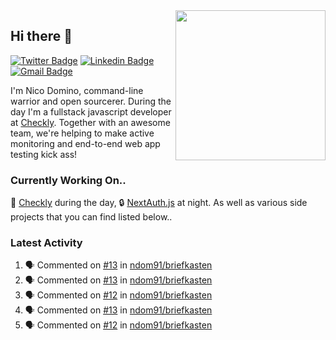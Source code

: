 <img align="right" src="https://user-images.githubusercontent.com/7415984/172472491-91b16eac-fa22-4ecf-92df-d687139fd1f9.gif" width="240" />

## Hi there 👋

[![Twitter Badge](https://img.shields.io/badge/-@ndom91-1ca0f1?style=flat-square&labelColor=1ca0f1&logo=twitter&logoColor=white&link=https://twitter.com/ndom91)](https://twitter.com/ndom91) [![Linkedin Badge](https://img.shields.io/badge/-ndom91-blue?style=flat-square&logo=Linkedin&logoColor=white&link=https://www.linkedin.com/in/ndom91/)](https://www.linkedin.com/in/ndom91/) [![Gmail Badge](https://img.shields.io/badge/-yo@ndo.dev-c14438?style=flat-square&logo=mail.ru&logoColor=white&link=mailto:yo@ndo.dev)](mailto:yo@ndo.dev)

I'm Nico Domino, command-line warrior and open sourcerer. During the day I'm a fullstack javascript developer at [Checkly](https://checklyhq.com). Together with an awesome team, we're helping to make active monitoring and end-to-end web app testing kick ass!

### Currently Working On..

🦝 [Checkly](https://checklyhq.com) during the day, 🔒 [NextAuth.js](https://github.com/nextauthjs/next-auth) at night. As well as various side projects that you can find listed below..

<!--START_SECTION_PROFILE_VIEWS:readme-info-->
<!--END_SECTION_PROFILE_VIEWS:readme-info-->

<!--START_SECTION_DAILY_COMMIT:readme-info-->
<!--END_SECTION_DAILY_COMMIT:readme-info-->

<!--START_SECTION_WEEKLY_COMMIT:readme-info-->
<!--END_SECTION_WEEKLY_COMMIT:readme-info-->

### Latest Activity

<!--START_SECTION:activity-->
1. 🗣 Commented on [#13](https://github.com/ndom91/briefkasten/issues/13) in [ndom91/briefkasten](https://github.com/ndom91/briefkasten)
2. 🗣 Commented on [#13](https://github.com/ndom91/briefkasten/issues/13) in [ndom91/briefkasten](https://github.com/ndom91/briefkasten)
3. 🗣 Commented on [#12](https://github.com/ndom91/briefkasten/issues/12) in [ndom91/briefkasten](https://github.com/ndom91/briefkasten)
4. 🗣 Commented on [#13](https://github.com/ndom91/briefkasten/issues/13) in [ndom91/briefkasten](https://github.com/ndom91/briefkasten)
5. 🗣 Commented on [#12](https://github.com/ndom91/briefkasten/issues/12) in [ndom91/briefkasten](https://github.com/ndom91/briefkasten)
<!--END_SECTION:activity-->
